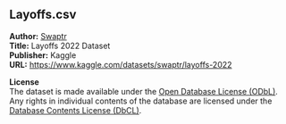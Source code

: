 <h2> Layoffs.csv </h2>
<p><b>Author:</b> <a href="https://www.kaggle.com/swaptr">Swaptr</a> <br>
<b>Title:</b> Layoffs 2022 Dataset <br>
<b>Publisher:</b> Kaggle <br>
<b>URL:</b> <a href="https://www.kaggle.com/datasets/swaptr/layoffs-2022">https://www.kaggle.com/datasets/swaptr/layoffs-2022</a> </p>

<b>License</b> <br>
The dataset is made available under the <a href="https://opendatacommons.org/licenses/odbl/1.0/">Open Database License (ODbL)</a>. <br>
Any rights in individual contents of the database are licensed under the <a href="https://opendatacommons.org/licenses/dbcl/1.0/">Database Contents License (DbCL)</a>.
